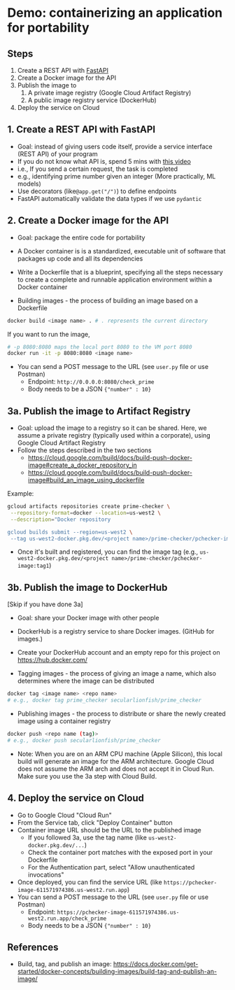 # Demo: containerizing an application for portability
## Steps
1. Create a REST API with [FastAPI](https://fastapi.tiangolo.com/)
2. Create a Docker image for the API
3. Publish the image to
   1. A private image registry (Google Cloud Artifact Registry)
   2. A public image registry service (DockerHub)
4. Deploy the service on Cloud

## 1. Create a REST API with FastAPI
- Goal: instead of giving users code itself, provide a service interface (REST API) of your program
- If you do not know what API is, spend 5 mins with [this video](https://www.youtube.com/watch?v=-mN3VyJuCjM)
- i.e., If you send a certain request, the task is completed
- e.g., identifying prime number given an integer (More practically, ML models)
- Use decorators (like```@app.get("/")```) to define endpoints
- FastAPI automatically validate the data types if we use ```pydantic```

## 2. Create a Docker image for the API
- Goal: package the entire code for portability
- A Docker container is is a standardized, executable unit of software that packages up code and all its dependencies
- Write a Dockerfile that is a blueprint, specifying all the steps necessary to create a complete and runnable application environment within a Docker container

- Building images - the process of building an image based on a Dockerfile
```bash
docker build <image name> . # . represents the current directory
```
If you want to run the image,

```bash
# -p 8080:8080 maps the local port 8080 to the VM port 8080
docker run -it -p 8080:8080 <image name>
```

- You can send a POST message to the URL (see ```user.py``` file or use Postman)
  - Endpoint: ```http://0.0.0.0:8080/check_prime```
  - Body needs to be a JSON ```{"number" : 10}```

## 3a. Publish the image to Artifact Registry
- Goal: upload the image to a registry so it can be shared. Here, we assume a private registry (typically used within a corporate), using Google Cloud Artifact Registry
- Follow the steps described in the two sections
    - https://cloud.google.com/build/docs/build-push-docker-image#create_a_docker_repository_in
    - https://cloud.google.com/build/docs/build-push-docker-image#build_an_image_using_dockerfile

Example:
```bash
gcloud artifacts repositories create prime-checker \
 --repository-format=docker --location=us-west2 \
 --description="Docker repository

gcloud builds submit --region=us-west2 \
 --tag us-west2-docker.pkg.dev/<project name>/prime-checker/pchecker-image:tag1
```
- Once it's built and registered, you can find the image tag (e.g., ```us-west2-docker.pkg.dev/<project name>/prime-checker/pchecker-image:tag1```)

## 3b. Publish the image to DockerHub 
[Skip if you have done 3a]
- Goal: share your Docker image with other people
- DockerHub is a registry service to share Docker images. (GitHub for images.)
- Create your DockerHub account and an empty repo for this project on https://hub.docker.com/

- Tagging images - the process of giving an image a name, which also determines where the image can be distributed
```bash
docker tag <image name> <repo name>
# e.g., docker tag prime_checker secularlionfish/prime_checker
```
- Publishing images - the process to distribute or share the newly created image using a container registry
```bash
docker push <repo name (tag)>
# e.g., docker push secularlionfish/prime_checker  
```

- Note: When you are on an ARM CPU machine (Apple Silicon), this local build will generate an image for the ARM architecture. Google Cloud does not assume the ARM arch and does not accept it in Cloud Run. Make sure you use the 3a step with Cloud Build.

## 4. Deploy the service on Cloud
- Go to Google Cloud "Cloud Run"
- From the Service tab, click "Deploy Container" button
- Container image URL should be the URL to the published image 
  - If you followed 3a, use the tag name (like ```us-west2-docker.pkg.dev/...```)
  - Check the container port matches with the exposed port in your Dockerfile
  - For the Authentication part, select "Allow unauthenticated invocations"
- Once deployed, you can find the service URL (like ```https://pchecker-image-611571974386.us-west2.run.app```)
- You can send a POST message to the URL (see ```user.py``` file or use Postman)
  - Endpoint: ```https://pchecker-image-611571974386.us-west2.run.app/check_prime``` 
  - Body needs to be a JSON ```{"number" : 10}```

## References
- Build, tag, and publish an image: https://docs.docker.com/get-started/docker-concepts/building-images/build-tag-and-publish-an-image/